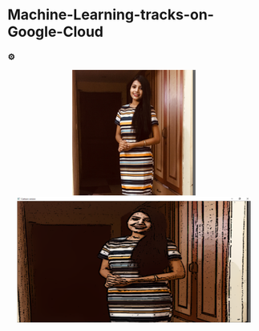 # Machine-Learning-tracks-on-Google-Cloud


### ⚙️ &nbsp;  

<p align="center">
<a href="https://github.com/Ananya0667">
  <img height="250em" src="https://github.com/Ananya0667/Cartoon-Comic-Convertor/blob/master/ana01.PNG"/>
  <img height="250em" src="https://github.com/Ananya0667/Cartoon-Comic-Convertor/blob/master/cartoon01.PNG"/>
</a>
</p>
